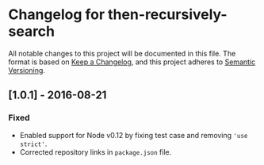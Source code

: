 # Changelog for then-recursively-search

All notable changes to this project will be documented in this file. The format is based on [Keep a Changelog](http://keepachangelog.com/), and this project adheres to [Semantic Versioning](http://semver.org/).

## [1.0.1] - 2016-08-21

### Fixed

* Enabled support for Node v0.12 by fixing test case and removing `'use strict'`.
* Corrected repository links in `package.json` file.

